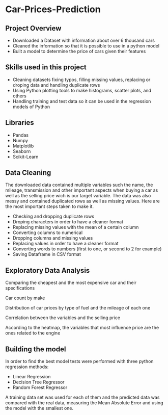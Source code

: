 # Car-Prices-Prediction

## Project Overview
* Downloaded a Dataset with information about over 6 thousand cars
* Cleaned the information so that it is possible to use in a python model
* Bulit a model to determine the price of cars given their features 

## Skills used in this project
* Cleaning datasets fixing typos, filling missing values, replacing or droping data and handling duplicate rows
* Using Python plotting tools to make histograms, scatter plots, and others
* Handling training and test data so it can be used in the regression models of Python

## Libraries 
* Pandas
* Numpy
* Matplotlib
* Seaborn
* Scikit-Learn


## Data Cleaning
The downloaded data contained multiple variables such the name, the mileage, transmission and other important aspects when buying a car as well as the selling price wich is our target variable.
The data was also messy and contained duplicated rows as well as missing values. Here are the most important steps taken to make it.

  * Checking and dropping duplicate rows
  * Droping characters in order to have a cleaner format
  * Replacing missing values with the mean of a certain column
  * Converting columns to numerical
  * Dropping columns and missing values
  * Replacing values in order to have a cleaner format
  * Converting words to numbers (first to one, or second to 2 for example)
  * Saving Dataframe in CSV format
 
  ## Exploratory Data Analysis
Comparing the cheapest and the most expensive car and their specifications

Car count by make

Distribution of car prices by type of fuel and the mileage of each one

Correlation between the variables and the selling price

According to the heatmap, the variables that most influence price are the ones related to the engine


## Building the model

In order to find the best model tests were performed with three python regression methods:
* Linear Regression
* Decision Tree Regressor
* Random Forest Regressor

A training data set was used for each of them and the predicted data was compared with the real data, measuring the 
Mean Absolute Error and using the model with the smallest one.









  
  
  
